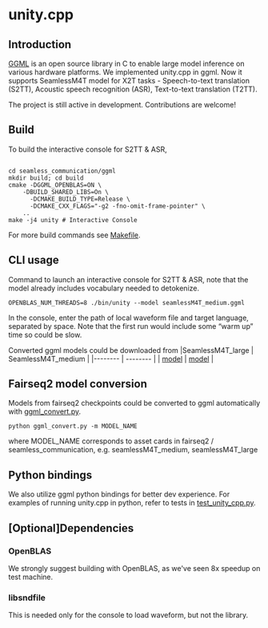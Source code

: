 # unity.cpp

## Introduction
[GGML](https://github.com/ggerganov/ggml) is an open source library in C to enable large model inference on various hardware platforms. We implemented unity.cpp in ggml. Now it supports SeamlessM4T model for X2T tasks - Speech-to-text translation (S2TT), Acoustic speech recognition (ASR), Text-to-text translation (T2TT).  

The project is still active in development. Contributions are welcome!

## Build
To build the interactive console for S2TT & ASR, 
```

cd seamless_communication/ggml
mkdir build; cd build
cmake -DGGML_OPENBLAS=ON \
    -DBUILD_SHARED_LIBS=On \
	  -DCMAKE_BUILD_TYPE=Release \
	  -DCMAKE_CXX_FLAGS="-g2 -fno-omit-frame-pointer" \
    ..
make -j4 unity # Interactive Console

```
For more build commands see [Makefile](Makefile). 

## CLI usage
Command to launch an interactive console for S2TT & ASR, note that the model already includes vocabulary needed to detokenize. 
```
OPENBLAS_NUM_THREADS=8 ./bin/unity --model seamlessM4T_medium.ggml
```
In the console, enter the path of local waveform file and target language, separated by space. Note that the first run would include some “warm up” time so could be slow. 

Converted ggml models could be downloaded from 
|SeamlessM4T_large | SeamlessM4T_medium | 
|-------- | -------- | 
| [model](dl.fbaipublicfiles.com/seamless/models/seamlessM4T_large.ggml) | [model](dl.fbaipublicfiles.com/seamless/models/seamlessM4T_medium.ggml) |  

## Fairseq2 model conversion 
Models from fairseq2 checkpoints could be converted to ggml automatically with [ggml_convert.py](ggml_convert.py). 
```
python ggml_convert.py -m MODEL_NAME
```
where MODEL_NAME corresponds to asset cards in fairseq2 / seamless_communication, e.g. seamlessM4T_medium, seamlessM4T_large

## Python bindings
We also utilize ggml python bindings for better dev experience. For examples of running unity.cpp in python, refer to tests in [test_unity_cpp.py](test_unity_cpp.py). 

## [Optional]Dependencies
### OpenBLAS
We strongly suggest building with OpenBLAS, as we've seen 8x speedup on test machine. 

### libsndfile
This is needed only for the console to load waveform, but not the library.

